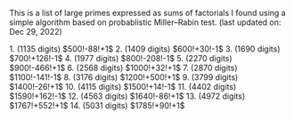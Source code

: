 This is a list of large primes expressed as sums of factorials I found using a simple algorithm based on probablistic Miller–Rabin test. (last updated on: Dec 29, 2022)
<p/>
<p/>
1. (1135 digits) $500!-88!+1$
2. (1409 digits) $600!+30!-1$
3. (1690 digits) $700!+126!-1$
4. (1977 digits) $800!-208!-1$
5. (2270 digits) $900!-466!+1$
6. (2568 digits) $1000!+32!+1$
7. (2870 digits) $1100!-141!-1$
8. (3176 digits) $1200!+500!+1$
9. (3799 digits) $1400!-26!+1$
10. (4115 digits) $1500!+14!-1$
11. (4402 digits) $1590!+162!-1$
12. (4563 digits) $1640!-86!+1$
13. (4972 digits) $1767!+552!+1$
14. (5031 digits) $1785!+90!+1$

<p/>
<p/>
<html lang="en">
<head>
<meta http-equiv="content-type" content="text/html; charset=utf-8">
<script type="text/javascript" charset="utf-8" src="
https://cdn.mathjax.org/mathjax/latest/MathJax.js?config=TeX-AMS-MML_HTMLorMML,
https://vincenttam.github.io/javascripts/MathJaxLocal.js"></script>
</head>
